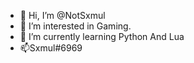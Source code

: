 - 👋 Hi, I’m @NotSxmul
- 👀 I’m interested in Gaming.
- 🌱 I’m currently learning Python And Lua
- 📫Sxmul#6969
